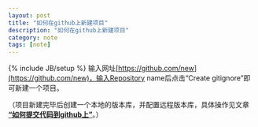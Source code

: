 ```yaml
---
layout: post
title: "如何在github上新建项目"
description: "如何在github上新建项目"
category: note
tags: [note]
---
```

{% include JB/setup %}
输入网址[https://github.com/new](https://github.com/new)，输入Repository name后点击“Create gitignore”即可新建一个项目。

（项目新建完毕后创建一个本地的版本库，并配置远程版本库，具体操作见文章 [__“如何提交代码到github上”__](http://marvingit.github.io/note/2013/05/07/3-post/)。）